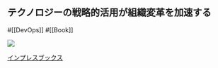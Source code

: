 ## テクノロジーの戦略的活用が組織変革を加速する

#[[DevOps]] #[[Book]]

![](https://img.ips.co.jp/ij/18/1118101029/1118101029-520x.jpg)

[インプレスブックス](https://book.impress.co.jp/books/1118101029)